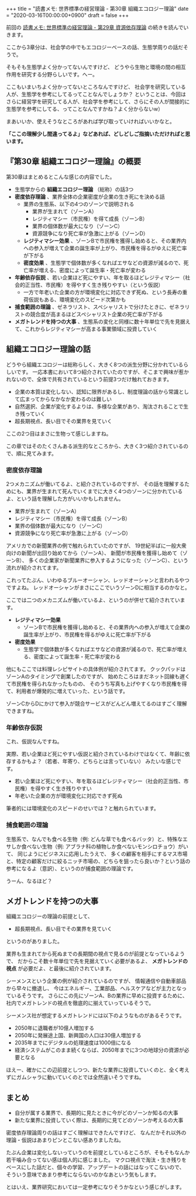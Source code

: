 +++
title = "読書メモ: 世界標準の経営理論 - 第30章 組織エコロジー理論"
date = "2020-03-16T00:00:00+0900"
draft = false
+++

前回の [読書メモ: 世界標準の経営理論 - 第29章 資源依存理論](/biz/20200315/) の続きを読んでいきます。

ここから3章分は、社会学の中でもエコロジーベースの話、生態学周りの話だそうで。

そもそも生態学よく分かってないんですけど、
どうやら生物と環境の間の相互作用を研究する分野らしいです。へー。

ここもいまいちよく分かってないところなんですけど、
社会学を研究している人が、生態学を参考にしてるってことなんでしょうか？
ということは、今回はさらに経営学を研究してる人が、社会学を参考にして、さらにその人が間接的に生態学を参考にしてる、ってことなんですかね？よく分からないw）

まあいいか、使えそうなところがあれば学び取っていければいいかなと。

**「ここの理解少し間違ってるよ」などあれば、どしどしご指摘いただければと思います。**



## 『第30章 組織エコロジー理論』の概要

第30章はまとめるとこんな感じの内容でした。

- 生態学からの **組織エコロジー理論** （総称）の話3つ
- **密度依存理論** 、業界全体の企業密度が企業の生き死にを決める話
    - 業界の生態系、以下の4つのゾーンで説明される
        - 業界が生まれて（ゾーンA）
        - レジティマシー（市民権）を得て成長（ゾーンB）
        - 業界の個体数が最大になり（ゾーンC）
        - 資源競争になり死亡率が急激に上がる（ゾーンD）
    - **レジティマシー効果** 、ゾーンBで市民権を獲得し始めると、その業界内への参入が増えて企業の誕生率が上がり、市民権を得るがゆえに死亡率が下がる
    - **密度効果** 、生態学で個体数が多くなればエサなどの資源が減るので、死亡率が増える、密度によって誕生率・死亡率が変わる
- **年齢依存仮説** 、若い企業ほど死にやすい、年を取るほどレジティマシー（社会的正当性、市民権）を得やすく生き残りやすい（という仮説）
    - 一方で年老いた企業の方が環境変化に対応できず死ぬ、という長寿の重荷仮説もある、環境変化のスピード次第かも
- **捕食範囲の理論** 、ゼネラリスト、スペシャリストで分けたときに、ゼネラリストの競合度が高まるほどスペシャリスト企業の死亡率が下がる
- **メガトレンドを持つの大事** 、生態系の変化と同様に数十年単位で先を見据えて、これからレジティマシーが高まる事業領域に投資していく



## 組織エコロジー理論の話

どうやら組織エコロジーは総称らしく、大きく8つの派生分野に分かれているらしいです。
一応本書において8つ紹介されていたのですが、そこまで興味が惹かれないので、全体で共有されているという前提3つだけ触れておきます。

- 企業の本質は変化しない、認知に限界があるし、制度理論の話から常識として広まってからなかなか変わるのは難しい
- 自然選択、企業が変化するよりは、多様な企業があり、淘汰されることで生き残っていく
- 超長期視点、長い目でその業界を見ていく

ここの2つ目はまさに生物って感じしますね。

この章ではそのたくさんある派生的なところから、大きく3つ紹介されているので、順に見てみます。

### 密度依存理論

2つメカニズムが働いてるよ、と紹介されているのですが、
その話を理解するためにも、業界が生まれて死んでいくまでに大きく4つのゾーンに分かれているよ、という話を理解した方がいいかもしれません。

- 業界が生まれて（ゾーンA）
- レジティマシー（市民権）を得て成長（ゾーンB）
- 業界の個体数が最大になり（ゾーンC）
- 資源競争になり死亡率が急激に上がる（ゾーンD）

アメリカでの新聞業界の例で触れられていたのですが、
19世紀半ばに一般大衆向けの新聞が出回り始めてから（ゾーンA）、
新聞が市民権を獲得し始めて（ゾーンB）、
多くの企業家が新聞業界に参入するようになった（ゾーンC）、という流れが紹介されてます。

これってたぶん、いわゆるブルーオーシャン、レッドオーシャンと言われるやつですよね。
レッドオーシャンがまさにここでいうゾーンDに相当するのかなと。

ここでは二つのメカニズムが働いているよ、というのが併せて紹介されています。

- **レジティマシー効果**
    - ゾーンBで市民権を獲得し始めると、その業界内への参入が増えて企業の誕生率が上がり、市民権を得るがゆえに死亡率が下がる
- **密度効果**
    - 生態学で個体数が多くなればエサなどの資源が減るので、死亡率が増える、密度によって誕生率・死亡率が変わる

他にもここでは料理レシピサイトの具体例が紹介されてます。
クックパッドはゾーンAのタイミングで創業したのですが、
始めたころはまだネット回線も遅くて市民権を得られなかったものの、
そのうち写真も上げやすくなり市民権を得て、利用者が爆発的に増えていった、という話です。

ゾーンCからDにかけて参入が競合サービスがどんどん増えてるのはすごく理解できますね。

### 年齢依存仮説

これ、仮説なんですね。

実際、若い企業ほど死にやすい仮説と紹介されているわけではなくて、年齢に依存するかもよ？（若者、年寄り、どちらとは言っていない）
みたいな感じです。

- 若い企業ほど死にやすい、年を取るほどレジティマシー（社会的正当性、市民権）を得やすく生き残りやすい
- 年老いた企業の方が環境変化に対応できず死ぬ

筆者的には環境変化のスピードのせいでは？と触れられています。

### 捕食範囲の理論

生態系で、なんでも食べる生物（例: どんな草でも食べるバッタ）と、特殊なエサしか食べない生物（例: アブラナ科の植物しか食べないモンシロチョウ）がいて、
同じようにビジネスに応用したうえで、
多くの顧客を相手にするマス市場と、特定の顧客だけに絞るニッチ市場の、どちらを狙ったら良いか？という話の参考になるよ（意訳）、というのが捕食範囲の理論です。

うーん、なるほど？



## メガトレンドを持つの大事

組織エコロジーの理論の前提として、

- 超長期視点、長い目でその業界を見ていく

というのがありました。

業界も生まれてから死ぬまでの長期間の視点で見るのが前提となっているようで、
だからこそ数十年単位で先を見据えていく必要があるよ、 **メガトレンドの視点** が必要だよ、と最後に紹介されています。

シーメンスという企業の例が紹介されているのですが、
情報通信や自動車部品から早々に撤退し、
今はエネルギー、工業部品、ヘルスケアなどが主力となっているそうです。
さらにこの先にゾーンA、Bの業界に早めに投資するために、社内でメガトレンドの視点を徹底的に揃えていっているそうで。

シーメンス社が想定するメガトレンドには以下のようなものがあるそうです。

- 2050年に退職者が10億人増加する
- 2050年に発展途上国、新興国の人口は30億人増加する
- 2035年までにデジタルの処理速度は1000倍になる
- 経済システムがこのまま続くならば、2050年までに3つの地球分の資源が必要となる

ほえー、確かにこの辺前提としつつ、新たな業界に投資していくのと、全く考えずにガムシャラに動いていくのとでは全然違いそうですね。



## まとめ

- 自分が属する業界で、長期的に見たときに今がどのゾーンか知るの大事
- 新たな業界に投資していく際は、長期的に見てどのゾーンか考えるの大事

密度依存理論周りの話はすごく理解はできたんですけど、
なんだかそれ以外の理論・仮説はあまりピンとこない感ありましたね。

たぶん企業は変化しないっていうのを前提としているところが、そもそもなんか若干噛み合ってない感は個人的に感じました。
マクロ視点で淘汰・生き残りをベースにした話だと、個々の学習、アップデートの話にはなってこないので、
そういう意味であまり参考にならないのかなあという気もします。

とはいえ、業界研究においては一定参考になりそうかなという感じがします。